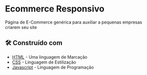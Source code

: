 # Ecommerce Responsivo

Página de E-Commerce genérica para auxiliar a pequenas empresas criarem seu site

## 🛠️ Construído com

* [HTML](https://developer.mozilla.org/pt-BR/docs/Web/HTML) - Uma linguagem de Marcação
* [CSS](https://developer.mozilla.org/pt-BR/docs/Web/CSS) - Linguagem de Estilização
* [Javascript](https://developer.mozilla.org/pt-BR/docs/Web/JavaScript) - Linguagem de Programação

